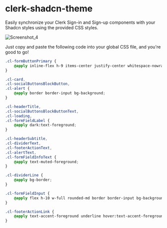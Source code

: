 # clerk-shadcn-theme
Easily synchronize your Clerk Sign-in and Sign-up components with your Shadcn styles using the provided CSS styles.

![Screenshot_4](https://github.com/stormynight9/clerk-shadcn-theme/assets/81434423/65804b03-cf66-43e0-ab19-9158c6ecf003)

 Just copy and paste the following code into your global CSS file, and you're good to go!
```css
.cl-formButtonPrimary {
    @apply inline-flex h-9 items-center justify-center whitespace-nowrap rounded-md bg-primary px-3 text-xs font-medium text-primary-foreground ring-offset-background transition-colors hover:bg-primary/90 focus-visible:outline-none focus-visible:ring-2 focus-visible:ring-ring focus-visible:ring-offset-2 disabled:pointer-events-none disabled:opacity-50;
}

.cl-card,
.cl-socialButtonsBlockButton,
.cl-alert {
    @apply border border-input bg-background;
}

.cl-headerTitle,
.cl-socialButtonsBlockButtonText,
.cl-loading,
.cl-formFieldLabel {
    @apply dark:text-foreground;
}

.cl-headerSubtitle,
.cl-dividerText,
.cl-footerActionText,
.cl-alertText,
.cl-formFieldInfoText {
    @apply text-muted-foreground;
}

.cl-dividerLine {
    @apply bg-border;
}

.cl-formFieldInput {
    @apply flex h-10 w-full rounded-md border border-input bg-background px-3 py-2 text-sm text-foreground ring-offset-background file:border-0 file:bg-transparent file:text-sm file:font-medium placeholder:text-muted-foreground focus-visible:outline-none focus-visible:ring-2 focus-visible:ring-ring focus-visible:ring-offset-2 disabled:cursor-not-allowed disabled:opacity-50;
}

.cl-footerActionLink {
    @apply text-accent-foreground underline hover:text-accent-foreground/90;
}


```

